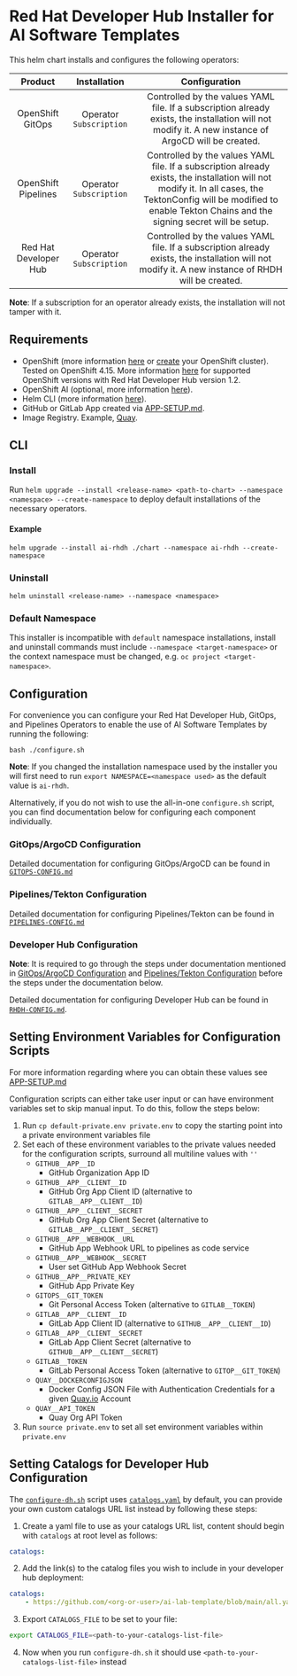 # Red Hat Developer Hub Installer for AI Software Templates

This helm chart installs and configures the following operators:

|       Product       |      Installation       |                                                                                                      Configuration                                                                                                       |
| :-----------------: | :---------------------: | :----------------------------------------------------------------------------------------------------------------------------------------------------------------------------------------------------------------------: |
|  OpenShift GitOps   | Operator `Subscription` |                                    Controlled by the values YAML file. If a subscription already exists, the installation will not modify it. A new instance of ArgoCD will be created.                                     |
| OpenShift Pipelines | Operator `Subscription` | Controlled by the values YAML file. If a subscription already exists, the installation will not modify it. In all cases, the TektonConfig will be modified to enable Tekton Chains and the signing secret will be setup. |
| Red Hat Developer Hub | Operator `Subscription` | Controlled by the values YAML file. If a subscription already exists, the installation will not modify it. A new instance of RHDH will be created. |

**Note**: If a subscription for an operator already exists, the installation will not tamper with it.

## Requirements

- OpenShift (more information [here](https://www.redhat.com/en/technologies/cloud-computing/openshift) or [create](https://console.redhat.com/openshift/create) your OpenShift cluster). Tested on OpenShift 4.15. More information [here](https://access.redhat.com/support/policy/updates/developerhub) for supported OpenShift versions with Red Hat Developer Hub version 1.2.
- OpenShift AI (optional, more information [here](https://www.redhat.com/en/technologies/cloud-computing/openshift/openshift-ai)).
- Helm CLI (more information [here](https://helm.sh/docs/intro/install/)).
- GitHub or GitLab App created via [APP-SETUP.md](./docs/APP-SETUP.md).
- Image Registry. Example, [Quay](https://quay.io/).

## CLI

### Install

Run `helm upgrade --install <release-name> <path-to-chart> --namespace <namespace> --create-namespace` to deploy default installations of the necessary operators.

#### Example

`helm upgrade --install ai-rhdh ./chart --namespace ai-rhdh --create-namespace`

### Uninstall

`helm uninstall <release-name> --namespace <namespace>`

### Default Namespace

This installer is incompatible with `default` namespace installations, install and uninstall commands must include `--namespace <target-namespace>` or the context namespace must be changed, e.g. `oc project <target-namespace>`.

## Configuration

For convenience you can configure your Red Hat Developer Hub, GitOps, and Pipelines Operators to enable the use of AI Software Templates by running the following:

`bash ./configure.sh`

**Note**: If you changed the installation namespace used by the installer you will first need to run `export NAMESPACE=<namespace used>` as the default value is `ai-rhdh`.

Alternatively, if you do not wish to use the all-in-one `configure.sh` script, you can find documentation below for configuring each component individually.

### GitOps/ArgoCD Configuration

Detailed documentation for configuring GitOps/ArgoCD can be found in [`GITOPS-CONFIG.md`](./docs/GITOPS-CONFIG.md)

### Pipelines/Tekton Configuration

Detailed documentation for configuring Pipelines/Tekton can be found in [`PIPELINES-CONFIG.md`](./docs/PIPELINES-CONFIG.md)

### Developer Hub Configuration

**Note**: It is required to go through the steps under documentation mentioned in [GitOps/ArgoCD Configuration](#gitopsargocd-configuration) and [Pipelines/Tekton Configuration](#pipelinestekton-configuration) before the steps under the documentation below.

Detailed documentation for configuring Developer Hub can be found in [`RHDH-CONFIG.md`](./docs/RHDH-CONFIG.md).

## Setting Environment Variables for Configuration Scripts

For more information regarding where you can obtain these values see [APP-SETUP.md](./docs/APP-SETUP.md)

Configuration scripts can either take user input or can have environment variables set to skip manual input. To do this, follow the steps below:

1. Run `cp default-private.env private.env` to copy the starting point into a private environment variables file
2. Set each of these environment variables to the private values needed for the configuration scripts, surround all multiline values with `''`
    - `GITHUB__APP__ID`
        - GitHub Organization App ID
    - `GITHUB__APP__CLIENT__ID`
        - GitHub Org App Client ID (alternative to `GITLAB__APP__CLIENT__ID`)
    - `GITHUB__APP__CLIENT__SECRET`
        - GitHub Org App Client Secret (alternative to `GITLAB__APP__CLIENT__SECRET`)
    - `GITHUB__APP__WEBHOOK__URL`
        - GitHub App Webhook URL to pipelines as code service
    - `GITHUB__APP__WEBHOOK__SECRET`
        - User set GitHub App Webhook Secret
    - `GITHUB__APP__PRIVATE_KEY`
        - GitHub App Private Key
    - `GITOPS__GIT_TOKEN`
        - Git Personal Access Token (alternative to `GITLAB__TOKEN`)
    - `GITLAB__APP__CLIENT__ID`
        - GitLab App Client ID (alternative to `GITHUB__APP__CLIENT__ID`)
    - `GITLAB__APP__CLIENT__SECRET`
        - GitLab App Client Secret (alternative to `GITHUB__APP__CLIENT__SECRET`)
    - `GITLAB__TOKEN`
        - GitLab Personal Access Token (alternative to `GITOP__GIT_TOKEN`)
    - `QUAY__DOCKERCONFIGJSON`
        - Docker Config JSON File with Authentication Credentials for a given [Quay.io](https://quay.io) Account
    - `QUAY__API_TOKEN`
        - Quay Org API Token
3. Run `source private.env` to set all set environment variables within `private.env`

## Setting Catalogs for Developer Hub Configuration

The [`configure-dh.sh`](./scripts/configure-dh.sh) script uses [`catalogs.yaml`](catalogs.yaml) by default, you can provide your own custom catalogs URL list instead by following these steps:
1. Create a yaml file to use as your catalogs URL list, content should begin with `catalogs` at root level as follows:
```yaml
catalogs:
```
2. Add the link(s) to the catalog files you wish to include in your developer hub deployment:
```yaml
catalogs:
    - https://github.com/<org-or-user>/ai-lab-template/blob/main/all.yaml
```
3. Export `CATALOGS_FILE` to be set to your file:
```sh
export CATALOGS_FILE=<path-to-your-catalogs-list-file>
```
4. Now when you run `configure-dh.sh` it should use `<path-to-your-catalogs-list-file>` instead
